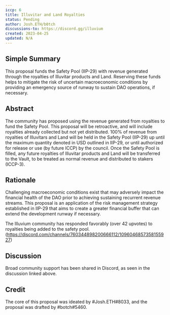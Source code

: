 ```yaml
---
iccp: 6
title: Illuvitar and Land Royalties
status: Pending
author: Josh.ETH/b0tch
discussions-to: https://discord.gg/illuvium
created: 2023-04-25
updated: N/A
---
```


## Simple Summary
This proposal funds the Safety Pool (IIP-29) with revenue generated through the royalties of Illuvitar products and Land. Reserving these funds helps to mitigate the risk of uncertain macroeconomic conditions by providing an emergency source of runway to sustain DAO operations, if necessary.

## Abstract
The community has proposed using the revenue generated from royalties to fund the Safety Pool. This proposal will be retroactive, and will include royalties already collected but not yet distributed. 100% of revenue from royalties of Illuvitars and Land will be held in the Safety Pool (IIP-29) up until the maximum quantity denoted in USD outlined in IIP-29, or until authorized for release or use (by future ICCP) by the council. Once the Safety Pool is filled, any future royalties of Illuvitar products and Land will be transferred to the Vault, to be treated as normal revenue and distributed to stakers (ICCP-3).


## Rationale
Challenging macroeconomic conditions exist that may adversely impact the financial health of the DAO prior to achieving sustaining recurrent revenue streams. This proposal is an application of the risk management strategy established in IIP-29 that aims to create a greater financial buffer that can extend the development runway if necessary.

The Illuvium community has responded favorably (over 42 upvotes) to royalties being added to the safety pool. (https://discord.com/channels/760344898200666112/1096046857358155927) 

## Discussion
Broad community support has been shared in Discord, as seen in the discussion linked above.

## Credit
The core of this proposal was ideated by #Josh.ETH#8033, and the proposal was drafted by #botch#5460.
